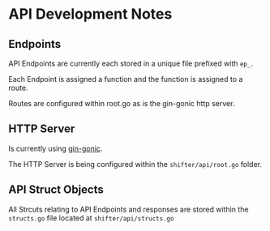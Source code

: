 # API Development Notes

## Endpoints

API Endpoints are currently each stored in a unique file prefixed with `ep_`.

Each Endpoint is assigned a function and the function is assigned to a route.

Routes are configured within root.go as is the gin-gonic http server.

## HTTP Server

Is currently using [gin-gonic](https://pkg.go.dev/github.com/gin-gonic/gin).

The HTTP Server is being configured within the `shifter/api/root.go` folder.


## API Struct Objects
All Strcuts relating to API Endpoints and responses are stored within the `structs.go` file located at `shifter/api/structs.go`
